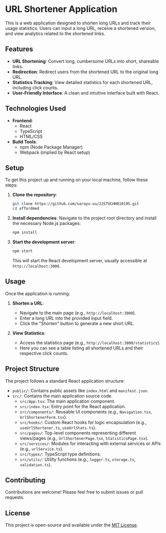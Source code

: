 # URL Shortener Application

This is a web application designed to shorten long URLs and track their usage statistics. Users can input a long URL, receive a shortened version, and view analytics related to the shortened links.

## Features

*   **URL Shortening**: Convert long, cumbersome URLs into short, shareable links.
*   **Redirection**: Redirect users from the shortened URL to the original long URL.
*   **Statistics Tracking**: View detailed statistics for each shortened URL, including click counts.
*   **User-Friendly Interface**: A clean and intuitive interface built with React.

## Technologies Used

*   **Frontend**:
    *   React
    *   TypeScript
    *   HTML/CSS
*   **Build Tools**:
    *   npm (Node Package Manager)
    *   Webpack (implied by React setup)

## Setup

To get this project up and running on your local machine, follow these steps:

1.  **Clone the repository**:
    ```bash
    git clone https://github.com/sarayu-uu/22STUCHH010195.git
    cd affordmed
    ```

2.  **Install dependencies**:
    Navigate to the project root directory and install the necessary Node.js packages:
    ```bash
    npm install
    ```

3.  **Start the development server**:
    ```bash
    npm start
    ```
    This will start the React development server, usually accessible at `http://localhost:3000`.

## Usage

Once the application is running:

1.  **Shorten a URL**:
    *   Navigate to the main page (e.g., `http://localhost:3000`).
    *   Enter a long URL into the provided input field.
    *   Click the "Shorten" button to generate a new short URL.

2.  **View Statistics**:
    *   Access the statistics page (e.g., `http://localhost:3000/statistics`).
    *   Here you can see a table listing all shortened URLs and their respective click counts.

## Project Structure

The project follows a standard React application structure:

*   `public/`: Contains public assets like `index.html` and `manifest.json`.
*   `src/`: Contains the main application source code.
    *   `src/App.tsx`: The main application component.
    *   `src/index.tsx`: Entry point for the React application.
    *   `src/components/`: Reusable UI components (e.g., `Navigation.tsx`, `UrlShortenerForm.tsx`).
    *   `src/hooks/`: Custom React hooks for logic encapsulation (e.g., `useUrlShortener.ts`, `useUrlStats.ts`).
    *   `src/pages/`: Top-level components representing different views/pages (e.g., `UrlShortenerPage.tsx`, `StatisticsPage.tsx`).
    *   `src/services/`: Modules for interacting with external services or APIs (e.g., `urlService.ts`).
    *   `src/types/`: TypeScript type definitions.
    *   `src/utils/`: Utility functions (e.g., `logger.ts`, `storage.ts`, `validation.ts`).

## Contributing

Contributions are welcome! Please feel free to submit issues or pull requests.

## License

This project is open-source and available under the [MIT License](LICENSE).

